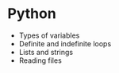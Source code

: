 # Python
 
<ul>
 <li>Types of variables </li>
 <li>Definite and indefinite loops</li>
 <li>Lists and strings</li>
 <li>Reading files</li>
</ul> 
